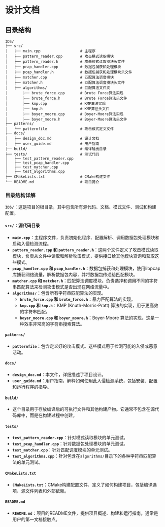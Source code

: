 # 设计文档
## 目录结构
```
IDS/
├── src/
│   ├── main.cpp                  # 主程序
│   ├── pattern_reader.cpp        # 攻击模式读取模块
│   ├── pattern_reader.h          # 攻击模式读取模块头文件
│   ├── pcap_handler.cpp          # 数据包捕获和处理模块
│   ├── pcap_handler.h            # 数据包捕获和处理模块头文件
│   ├── matcher.cpp               # 匹配算法调度模块
│   ├── matcher.h                 # 匹配算法调度模块头文件
│   ├── algorithms/               # 匹配算法文件夹
│       ├── brute_force.cpp       # Brute Force算法实现
│       ├── brute_force.h         # Brute Force算法头文件
│       ├── kmp.cpp               # KMP算法实现
│       ├── kmp.h                 # KMP算法头文件
│       ├── boyer_moore.cpp       # Boyer-Moore算法实现
│       ├── boyer_moore.h         # Boyer-Moore算法头文件
├── patterns/
│   └── patternfile               # 攻击模式定义文件
├── docs/
│   ├── design_doc.md             # 设计文档
│   ├── user_guide.md             # 用户指南
├── build/                        # 编译输出目录
├── tests/                        # 测试代码
│   ├── test_pattern_reader.cpp
│   ├── test_pcap_handler.cpp
│   ├── test_matcher.cpp
│   ├── test_algorithms.cpp
├── CMakeLists.txt                # CMake构建文件
└── README.md                     # 项目简介

```


### 目录结构详解

**`IDS/`**：这是项目的根目录，其中包含所有源代码、文档、模式文件、测试和构建配置。

#### `src/`：源代码目录

- **`main.cpp`**：主程序文件，负责初始化程序、配置解析、调用数据包处理模块和启动入侵检测流程。
- **`pattern_reader.cpp` 和 `pattern_reader.h`**：这两个文件定义了攻击模式读取模块，负责从文件中读取和解析攻击模式，提供接口给其他模块查询和获取这些模式。
- **`pcap_handler.cpp` 和 `pcap_handler.h`**：数据包捕获和处理模块，使用libpcap库捕获网络流量，解析数据包内容，并将数据包传递给匹配模块。
- **`matcher.cpp` 和 `matcher.h`**：匹配算法调度模块，负责选择和调用不同的字符串匹配算法来检测攻击模式是否出现在网络流量中。
- **`algorithms/`**：包含所有字符串匹配算法的实现。
  - **`brute_force.cpp` 和 `brute_force.h`**：暴力匹配算法的实现。
  - **`kmp.cpp` 和 `kmp.h`**：KMP (Knuth-Morris-Pratt) 算法的实现，用于更高效的字符串匹配。
  - **`boyer_moore.cpp` 和 `boyer_moore.h`**：Boyer-Moore 算法的实现，这是一种效率非常高的字符串搜索算法。

#### `patterns/`

- **`patternfile`**：包含定义好的攻击模式。这些模式用于检测可能的入侵或恶意活动。

#### `docs/`

- **`design_doc.md`**：本文件，详细描述了项目设计。
- **`user_guide.md`**：用户指南，解释如何使用此入侵检测系统，包括安装、配置和运行程序的指导。

#### `build/`

- 这个目录用于存放编译后的可执行文件和其他构建产物。它通常不包含在源代码库中，而是在构建过程中创建。

#### `tests/`

- **`test_pattern_reader.cpp`**：针对模式读取模块的单元测试。
- **`test_pcap_handler.cpp`**：针对数据包处理模块的单元测试。
- **`test_matcher.cpp`**：针对匹配调度模块的单元测试。
- **`test_algorithms.cpp`**：针对包含在`algorithms/`目录下的各种字符串匹配算法的单元测试。

#### `CMakeLists.txt`

- **`CMakeLists.txt`**：CMake构建配置文件，定义了如何构建项目，包括编译选项、源文件列表和外部依赖。

#### `README.md`

- **`README.md`**：项目的README文件，提供项目概述、构建和运行指南，通常是用户的第一文档接触点。
